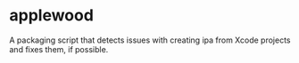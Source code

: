 # applewood
A packaging script that detects issues with creating ipa from Xcode projects and fixes them, if possible.
